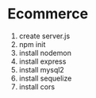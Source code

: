 # Ecommerce
1. create server.js
2. npm init
3. install nodemon
4. install express
5. install mysql2
6. install sequelize
7. install cors
